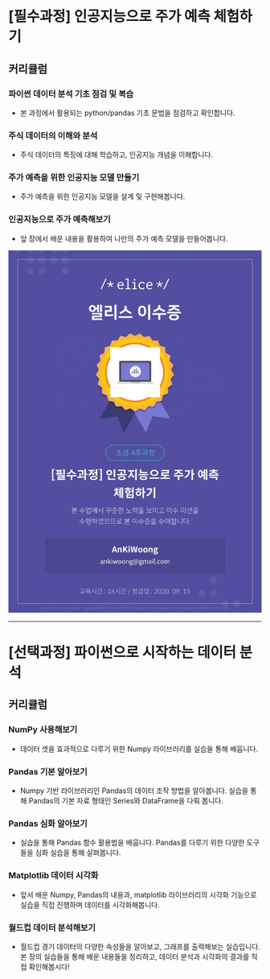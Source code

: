 # [필수과정] 인공지능으로 주가 예측 체험하기

## 커리큘럼

### 파이썬 데이터 분석 기초 점검 및 복습

- 본 과정에서 활용되는 python/pandas 기초 문법을 점검하고 확인합니다.

### 주식 데이터의 이해와 분석

- 주식 데이터의 특징에 대해 학습하고, 인공지능 개념을 이해합니다.

### 주가 예측을 위한 인공지능 모델 만들기

- 주가 예측을 위한 인공지능 모델을 설계 및 구현해봅니다.

### 인공지능으로 주가 예측해보기

- 앞 장에서 배운 내용을 활용하여 나만의 주가 예측 모델을 만들어봅니다.

<img src = "https://github.com/ankiwoong/NIPA_Study_Code/blob/master/%EC%9D%B8%EA%B3%B5%EC%A7%80%EB%8A%A5%EC%9C%BC%EB%A1%9C%20%EC%A3%BC%EA%B0%80%20%EC%98%88%EC%B8%A1%ED%95%B4%EB%B3%B4%EA%B8%B0/%EC%9D%B4%EC%88%98%EC%A6%9D/%EC%9D%B4%EC%88%98%EC%A6%9D.jpeg?raw=true">

---

# [선택과정] 파이썬으로 시작하는 데이터 분석

## 커리큘럼

### NumPy 사용해보기

- 데이터 셋을 효과적으로 다루기 위한 Numpy 라이브러리를 실습을 통해 배웁니다.

### Pandas 기본 알아보기

- Numpy 기반 라이브러리인 Pandas의 데이터 조작 방법을 알아봅니다. 실습을 통해 Pandas의 기본 자료 형태인 Series와 DataFrame을 다뤄 봅니다.

### Pandas 심화 알아보기

- 실습을 통해 Pandas 함수 활용법을 배웁니다. Pandas를 다루기 위한 다양한 도구들을 심화 실습을 통해 살펴봅니다.

### Matplotlib 데이터 시각화

- 앞서 배운 Numpy, Pandas의 내용과, matplotlib 라이브러리의 시각화 기능으로 실습을 직접 진행하며 데이터를 시각화해봅니다.

### 월드컵 데이터 분석해보기

- 월드컵 경기 데이터의 다양한 속성들을 알아보고, 그래프를 출력해보는 실습입니다. 본 장의 실습들을 통해 배운 내용들을 정리하고, 데이터 분석과 시각화의 결과를 직접 확인해봅시다!
